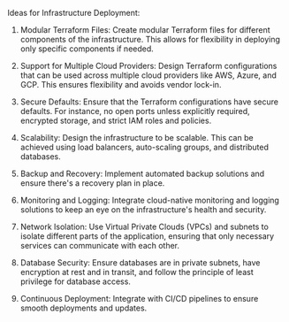 Ideas for Infrastructure Deployment:

1. Modular Terraform Files: Create modular Terraform files for different components of the infrastructure. This allows for flexibility in deploying only specific components if needed.

2. Support for Multiple Cloud Providers: Design Terraform configurations that can be used across multiple cloud providers like AWS, Azure, and GCP. This ensures flexibility and avoids vendor lock-in.

3. Secure Defaults: Ensure that the Terraform configurations have secure defaults. For instance, no open ports unless explicitly required, encrypted storage, and strict IAM roles and policies.

4. Scalability: Design the infrastructure to be scalable. This can be achieved using load balancers, auto-scaling groups, and distributed databases.

5. Backup and Recovery: Implement automated backup solutions and ensure there's a recovery plan in place.

6. Monitoring and Logging: Integrate cloud-native monitoring and logging solutions to keep an eye on the infrastructure's health and security.

7. Network Isolation: Use Virtual Private Clouds (VPCs) and subnets to isolate different parts of the application, ensuring that only necessary services can communicate with each other.

8. Database Security: Ensure databases are in private subnets, have encryption at rest and in transit, and follow the principle of least privilege for database access.

9. Continuous Deployment: Integrate with CI/CD pipelines to ensure smooth deployments and updates.
